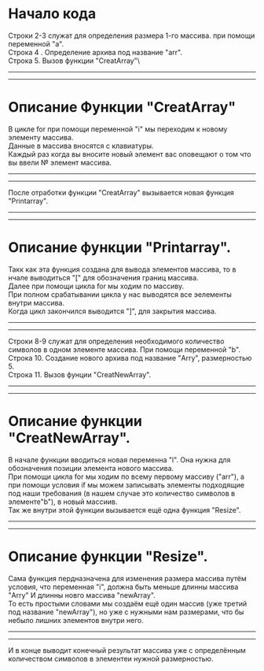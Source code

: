 # **Начало кода**
Строки 2-3 служат для определения размера 1-го массива. при помощи переменной "а".\
Строка 4 . Определение архива под название "arr".\
Строка 5. Вызов функции "CreatArray"\
***
***
# Описание Функции "CreatArray"
В цикле for при помощи переменной "i" мы переходим к новому элементу массива.\
Данные в массива вносятся с клавиатуры.\
Каждый раз когда вы вносите новый элемент вас оповещают о том что вы ввели № элемент массива.
***
***
После отработки функции "CreatArray" вызывается новая функция "Printarray".
***
***
# Описание функции "Printarray".

Такк как эта функция создана для вывода элементов массива, то в нчале выводиться "[" для обозначения границ массива.\
Далее при помощи цикла for мы ходим по массиву.\
При полном срабатывании цикла у нас выводятся все эелементы внутри массива.\
Когда цикл закончился выводится "]", для закрытия массива.
***
***


Строки 8-9 служат для определения необходимого количество символов в одном элементе массива. При помощи переменной "b".\
Строка 10. Создание нового архива под название "Arry", размерностью 5.\
Строка 11. Вызов фунции "CreatNewArray".
***
***
# Описание функции "CreatNewArray".

В начале функции вводиться новая переменна "l". Она нужна для обозначения позиции элемента нового массива.\
При помощи цикла for мы ходим по всему первому массиву ("arr"), а при помощи условия if мы можем записывать элементы подходящие под наши требования (в нашем случае это количество символов в элементе"b"), в новый массиив.\
Так же внутри этой функции вызывается ещё одна функция "Resize".
***
***
# Описание функции "Resize".

Сама функция пердназначена для изменения размера массива путём условия, что переменная "i", должна быть меньше длинны массива "Arry" И длинны новго массива "newArray".\
То есть простыми словами мы создаём ещё один массив (уже третий под название "newArray"), но уже с нужными нам размерами, что бы небыло лишних элементов внутри него.
***
***
И в конце выводит конечный результат массива уже с определённым количеством символов в элементеи нужной размерностью.
